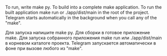 To run, write make py.
To build into a complete make application.
To run the built application make run or ./app/dist/main in the root of the project.
Telegram starts automatically in the background when you call any of the "make".

Для запуска напишите make py.
Для сборки в готовое приложение make.
Для запуска собранного приложения make run или ./app/dist/main в корневом каталоге проекта.
Telegram запускается автоматически в фоне при вызове любого из "make".
